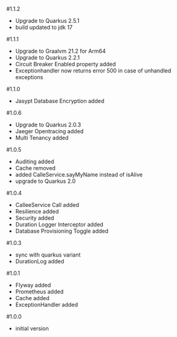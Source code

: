 #1.1.2
- Upgrade to Quarkus 2.5.1
- build updated to jdk 17

#1.1.1
- Upgrade to Graalvm 21.2 for Arm64
- Upgrade to Quarkus 2.2.1
- Circuit Breaker Enabled property added
- Exceptionhandler now returns error 500 in case of unhandled exceptions

#1.1.0
- Jasypt Database Encryption added

#1.0.6
- Upgrade to Quarkus 2.0.3
- Jaeger Opentracing added
- Multi Tenancy added

#1.0.5
- Auditing added
- Cache removed
- added CalleService.sayMyName instead of isAlive
- upgrade to Quarkus 2.0

#1.0.4
- CalleeService Call added
- Resilience added
- Security added
- Duration Logger Interceptor added                          
- Database Provisioning Toggle added

#1.0.3
- sync with quarkus variant
- DurationLog added

#1.0.1
- Flyway added
- Prometheus added
- Cache added
- ExceptionHandler added

#1.0.0
- initial version